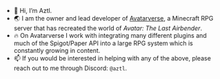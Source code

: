 - 👋 Hi, I’m Aztl.
- 🌏 I am the owner and lead developer of [Avatarverse](https://github.com/Avatarverse), a Minecraft RPG server that has recreated the world of *Avatar: The Last Airbender*.
- 🔥 On Avatarverse I work with integrating many different plugins and much of the Spigot/Paper API into a large RPG system which is constantly growing in content.
- 📫 If you would be interested in helping with any of the above, please reach out to me through Discord: `@aztl`.

<!---
Aztlon/Aztlon is a ✨ special ✨ repository because its `README.md` (this file) appears on your GitHub profile.
You can click the Preview link to take a look at your changes.
--->
